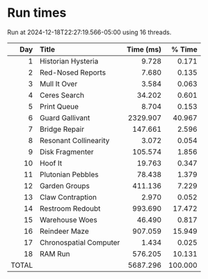 # Run times

Run at 2024-12-18T22:27:19.566-05:00 using 16 threads.

|   Day | Title                          |       Time (ms) |          % Time |
| ----: | :----------------------------- | --------------: | --------------: |
|     1 | Historian Hysteria             |           9.728 |           0.171 |
|     2 | Red-Nosed Reports              |           7.680 |           0.135 |
|     3 | Mull It Over                   |           3.584 |           0.063 |
|     4 | Ceres Search                   |          34.202 |           0.601 |
|     5 | Print Queue                    |           8.704 |           0.153 |
|     6 | Guard Gallivant                |        2329.907 |          40.967 |
|     7 | Bridge Repair                  |         147.661 |           2.596 |
|     8 | Resonant Collinearity          |           3.072 |           0.054 |
|     9 | Disk Fragmenter                |         105.574 |           1.856 |
|    10 | Hoof It                        |          19.763 |           0.347 |
|    11 | Plutonian Pebbles              |          78.438 |           1.379 |
|    12 | Garden Groups                  |         411.136 |           7.229 |
|    13 | Claw Contraption               |           2.970 |           0.052 |
|    14 | Restroom Redoubt               |         993.690 |          17.472 |
|    15 | Warehouse Woes                 |          46.490 |           0.817 |
|    16 | Reindeer Maze                  |         907.059 |          15.949 |
|    17 | Chronospatial Computer         |           1.434 |           0.025 |
|    18 | RAM Run                        |         576.205 |          10.131 |
|                                 TOTAL ||        5687.296 |         100.000 |